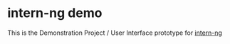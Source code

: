 intern-ng demo
==============

This is the Demonstration Project / User Interface prototype for [intern-ng](https://github.com/shinohane/intern-ng)

